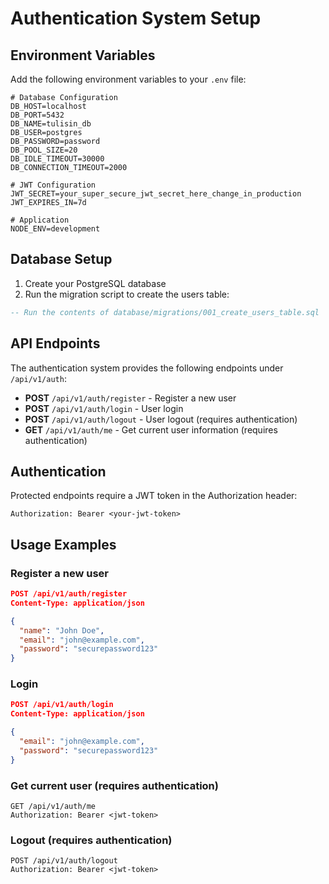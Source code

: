 # Authentication System Setup

## Environment Variables

Add the following environment variables to your `.env` file:

```
# Database Configuration
DB_HOST=localhost
DB_PORT=5432
DB_NAME=tulisin_db
DB_USER=postgres
DB_PASSWORD=password
DB_POOL_SIZE=20
DB_IDLE_TIMEOUT=30000
DB_CONNECTION_TIMEOUT=2000

# JWT Configuration
JWT_SECRET=your_super_secure_jwt_secret_here_change_in_production
JWT_EXPIRES_IN=7d

# Application
NODE_ENV=development
```

## Database Setup

1. Create your PostgreSQL database
2. Run the migration script to create the users table:

```sql
-- Run the contents of database/migrations/001_create_users_table.sql
```

## API Endpoints

The authentication system provides the following endpoints under `/api/v1/auth`:

- **POST** `/api/v1/auth/register` - Register a new user
- **POST** `/api/v1/auth/login` - User login
- **POST** `/api/v1/auth/logout` - User logout (requires authentication)
- **GET** `/api/v1/auth/me` - Get current user information (requires authentication)

## Authentication

Protected endpoints require a JWT token in the Authorization header:

```
Authorization: Bearer <your-jwt-token>
```

## Usage Examples

### Register a new user

```json
POST /api/v1/auth/register
Content-Type: application/json

{
  "name": "John Doe",
  "email": "john@example.com",
  "password": "securepassword123"
}
```

### Login

```json
POST /api/v1/auth/login
Content-Type: application/json

{
  "email": "john@example.com",
  "password": "securepassword123"
}
```

### Get current user (requires authentication)

```
GET /api/v1/auth/me
Authorization: Bearer <jwt-token>
```

### Logout (requires authentication)

```
POST /api/v1/auth/logout
Authorization: Bearer <jwt-token>
```
